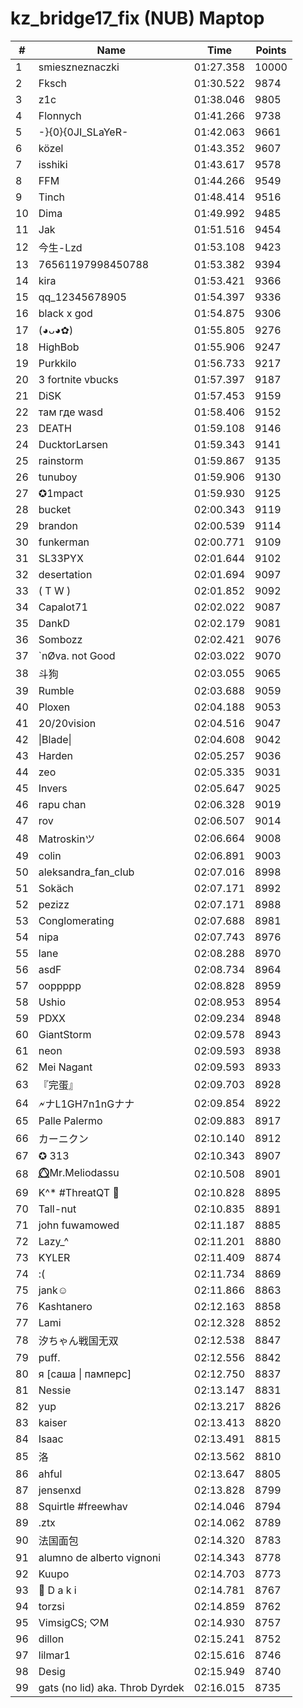 # kz_bridge17_fix (NUB) Maptop

|  # | Name | Time | Points |
|-------------- | -------------- | -------------- | -------------- | 
| 1 | smieszneznaczki | 01:27.358 | 10000 | 
| 2 | Fksch | 01:30.522 | 9874 | 
| 3 | z1c | 01:38.046 | 9805 | 
| 4 | Flonnych | 01:41.266 | 9738 | 
| 5 | -}{0}{0JI_SLaYeR- | 01:42.063 | 9661 | 
| 6 | közel | 01:43.352 | 9607 | 
| 7 | isshiki | 01:43.617 | 9578 | 
| 8 | FFM | 01:44.266 | 9549 | 
| 9 | Tinch | 01:48.414 | 9516 | 
| 10 | Dima | 01:49.992 | 9485 | 
| 11 | Jak | 01:51.516 | 9454 | 
| 12 | 今生-Lzd | 01:53.108 | 9423 | 
| 13 | 76561197998450788 | 01:53.382 | 9394 | 
| 14 | kira | 01:53.421 | 9366 | 
| 15 | qq_12345678905 | 01:54.397 | 9336 | 
| 16 | black x god | 01:54.875 | 9306 | 
| 17 | (◕ᴗ◕✿) | 01:55.805 | 9276 | 
| 18 | HighBob | 01:55.906 | 9247 | 
| 19 | Purkkilo | 01:56.733 | 9217 | 
| 20 | 3 fortnite vbucks | 01:57.397 | 9187 | 
| 21 | DiSK | 01:57.453 | 9159 | 
| 22 | там где wasd | 01:58.406 | 9152 | 
| 23 | DEATH | 01:59.108 | 9146 | 
| 24 | DucktorLarsen | 01:59.343 | 9141 | 
| 25 | rainstorm | 01:59.867 | 9135 | 
| 26 | tunuboy | 01:59.906 | 9130 | 
| 27 | ✪1mpact | 01:59.930 | 9125 | 
| 28 | bucket | 02:00.343 | 9119 | 
| 29 | brandon | 02:00.539 | 9114 | 
| 30 | funkerman | 02:00.771 | 9109 | 
| 31 | SL33PYX | 02:01.644 | 9102 | 
| 32 | desertation | 02:01.694 | 9097 | 
| 33 | ( T W ) | 02:01.852 | 9092 | 
| 34 | Capalot71 | 02:02.022 | 9087 | 
| 35 | DankD | 02:02.179 | 9081 | 
| 36 | Sombozz | 02:02.421 | 9076 | 
| 37 | `nØva. not Good | 02:03.022 | 9070 | 
| 38 | 斗狗 | 02:03.055 | 9065 | 
| 39 | Rumble | 02:03.688 | 9059 | 
| 40 | Ploxen | 02:04.188 | 9053 | 
| 41 | 20/20vision | 02:04.516 | 9047 | 
| 42 | \|Blade\| | 02:04.608 | 9042 | 
| 43 | Harden | 02:05.257 | 9036 | 
| 44 | zeo | 02:05.335 | 9031 | 
| 45 | Invers | 02:05.647 | 9025 | 
| 46 | rapu chan | 02:06.328 | 9019 | 
| 47 | rov | 02:06.507 | 9014 | 
| 48 | Matroskinツ | 02:06.664 | 9008 | 
| 49 | colin | 02:06.891 | 9003 | 
| 50 | aleksandra_fan_club | 02:07.016 | 8998 | 
| 51 | Sokäch | 02:07.171 | 8992 | 
| 52 | pezizz | 02:07.171 | 8988 | 
| 53 | Conglomerating | 02:07.688 | 8981 | 
| 54 | nipa | 02:07.743 | 8976 | 
| 55 | lane | 02:08.288 | 8970 | 
| 56 | asdF | 02:08.734 | 8964 | 
| 57 | ooppppp | 02:08.828 | 8959 | 
| 58 | Ushio | 02:08.953 | 8954 | 
| 59 | PDXX | 02:09.234 | 8948 | 
| 60 | GiantStorm | 02:09.578 | 8943 | 
| 61 | neon | 02:09.593 | 8938 | 
| 62 | Mei Nagant | 02:09.593 | 8933 | 
| 63 | 『完蛋』 | 02:09.703 | 8928 | 
| 64 | 🗲ナL1GH7n1nGナナ | 02:09.854 | 8922 | 
| 65 | Palle Palermo | 02:09.883 | 8917 | 
| 66 | カーニクン | 02:10.140 | 8912 | 
| 67 | ✪ 313 | 02:10.343 | 8907 | 
| 68 | ⭕⃤Mr.Meliodassu | 02:10.508 | 8901 | 
| 69 | K^* #ThreatQT 🥓 | 02:10.828 | 8895 | 
| 70 | Tall-nut | 02:10.835 | 8891 | 
| 71 | john fuwamowed | 02:11.187 | 8885 | 
| 72 | Lazy_^ | 02:11.201 | 8880 | 
| 73 | KYLER | 02:11.409 | 8874 | 
| 74 | :( | 02:11.734 | 8869 | 
| 75 | jank☺ | 02:11.866 | 8863 | 
| 76 | Kashtanero | 02:12.163 | 8858 | 
| 77 | Lami | 02:12.328 | 8852 | 
| 78 | 汐ちゃん戦国无双 | 02:12.538 | 8847 | 
| 79 | puff. | 02:12.556 | 8842 | 
| 80 | я [саша \| памперс] | 02:12.750 | 8837 | 
| 81 | Nessie | 02:13.147 | 8831 | 
| 82 | yup | 02:13.217 | 8826 | 
| 83 | kaiser | 02:13.413 | 8820 | 
| 84 | Isaac | 02:13.491 | 8815 | 
| 85 | 洛 | 02:13.562 | 8810 | 
| 86 | ahful | 02:13.647 | 8805 | 
| 87 | jensenxd | 02:13.828 | 8799 | 
| 88 | Squirtle #freewhav | 02:14.046 | 8794 | 
| 89 | .ztx | 02:14.062 | 8789 | 
| 90 | 法国面包 | 02:14.320 | 8783 | 
| 91 | alumno de alberto vignoni | 02:14.343 | 8778 | 
| 92 | Kuupo | 02:14.703 | 8773 | 
| 93 | 🐇 D a k i | 02:14.781 | 8767 | 
| 94 | torzsi | 02:14.859 | 8762 | 
| 95 | VimsigCS; ♡M | 02:14.930 | 8757 | 
| 96 | dillon | 02:15.241 | 8752 | 
| 97 | lilmar1 | 02:15.616 | 8746 | 
| 98 | Desig | 02:15.949 | 8740 | 
| 99 | gats (no lid) aka. Throb Dyrdek | 02:16.015 | 8735 | 

